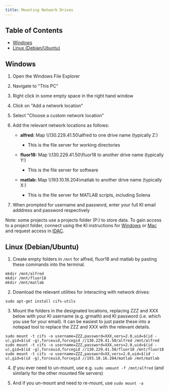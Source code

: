 ```yaml
---
title: Mounting Network Drives
---
```


## Table of Contents

- [Windows](#windows)
- [Linux (Debian/Ubuntu)](#linux-debianubuntu)


## Windows

1. Open the Windows File Explorer

2. Navigate to "This PC"

3. Right click in some empty space in the right hand window

4. Click on "Add a network location"

5. Select "Choose a custom network location"

6. Add the relevant network locations as follows:
    
    * **alfred:** Map \\\\130.229.41.50\\alfred to one drive name (typically Z:)
      * This is the file server for working directories
    
    * **fluor18:** Map \\\\130.229.41.50\\fluor18 to another drive name (typically Y:)
      * This is the file server for software
    
    * **matlab:** Map \\\\193.10.16.204\\matlab to another drive name (typically X:)
      * This is the file server for MATLAB scripts, including Solena
      
7. When prompted for username and password, enter your full KI email adddress and password respectively

Note: some projects use a projects folder (P:) to store data. To gain access to a project folder, connect using the KI instructions for [Windows](https://selfservice.ki.se/en-us/knowledgebase/article/KA-01095) or [Mac](https://selfservice.ki.se/en-US/knowledgebase/article/KA-01096) and request access in [IDAC](https://idac.ki.se/home). 
    
## Linux (Debian/Ubuntu)

1. Create empty folders in `/mnt` for alfred, fluor18 and matlab by pasting these commands into the terminal.

 ```
 mkdir /mnt/alfred
 mkdir /mnt/fluor18
 mkdir /mnt/matlab
 ```

2. Download the relevant utilities for interacting with network drives: 

```
sudo apt-get install cifs-utils
```

3. Mount the folders in the designated locations, replacing ZZZ and XXX below with your KI username (e.g. grmath) and KI password (i.e. which you use for your email). It can be easiest to just paste these into a notepad tool to replace the ZZZ and XXX with the relevant details.

```
sudo mount -t cifs -o username=ZZZ,password=XXX,vers=2.0,uid=$(id -u),gid=$(id -g),forceuid,forcegid //130.229.41.50/alfred /mnt/alfred
sudo mount -t cifs -o username=ZZZ,password=XXX,vers=2.0,uid=$(id -u),gid=$(id -g),forceuid,forcegid //130.229.41.50/fluor18 /mnt/fluor18
sudo mount -t cifs -o username=ZZZ,password=XX,vers=2.0,uid=$(id -u),gid=$(id -g),forceuid,forcegid //193.10.16.204/matlab /mnt/matlab
```

4. *If* you ever need to un-mount, use e.g. `sudo umount -f /mnt/alfred` (and similarly for the other mounted file servers)

5. And if you un-mount and need to re-mount, use `sudo mount -a`
